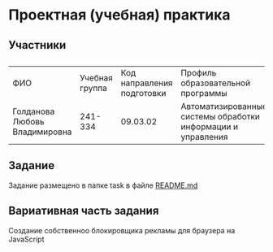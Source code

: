 # Проектная (учебная) практика
<h2>Участники<h2>
<table>
    <tr>
        <td>ФИО</td>
        <td>Учебная группа</td>
        <td>Код направления подготовки</td>
        <td>Профиль образовательной программы</td>
    </tr>
    <tr>
        <td>Голданова Любовь Владимировна</td>
          <td>241-334</td>   
        <td>09.03.02</td> 
        <td>Автоматизированные системы обработки информации и управления</td>
</table>
<h2>Задание</h2>
    
Задание размещено в папке task в файле [README.md](https://github.com/Lyubov1995/mospolytech_practice_2025/tree/main/task/)

<h2>Вариативная часть задания</h2>
    
Создание собственноо блокировщика рекламы для браузера на JavaScript
